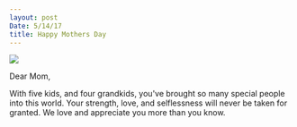 ```yaml
---
layout: post
Date: 5/14/17
title: Happy Mothers Day
---
```


![][image-1]

Dear Mom,

With five kids, and four grandkids, you've brought so many special people into this world. Your strength, love, and selflessness will never be taken for granted. We love and appreciate you more than you know.

[image-1]:	https://dl.dropboxusercontent.com/s/1hqf7yvgg2gt6bt/IMG_1279.jpeg